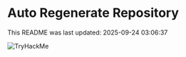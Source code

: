 # Auto Regenerate Repository

This README was last updated: 2025-09-24 03:06:37

 ![TryHackMe](https://tryhackme.com/badge/533634)